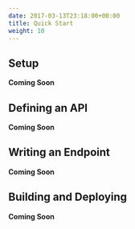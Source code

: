 ```yaml
---
date: 2017-03-13T23:18:00+00:00
title: Quick Start
weight: 10
---
```


## Setup

__Coming Soon__

## Defining an API

__Coming Soon__

## Writing an Endpoint

__Coming Soon__

## Building and Deploying

__Coming Soon__
